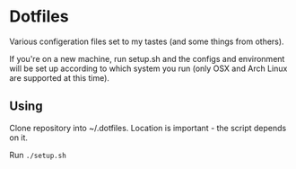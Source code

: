 # Dotfiles

Various configeration files set to my tastes (and some things from others).

If you're on a new machine, run setup.sh and the configs and environment will
be set up according to which system you run (only OSX and Arch Linux are
supported at this time).

## Using

Clone repository into ~/.dotfiles. Location is important - the script depends on it.

Run `./setup.sh`